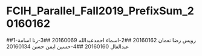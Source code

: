 # FCIH_Parallel_Fall2019_PrefixSum_20160162
##1-رويس رضا نعمان  20160162
##2-اسماء احمدعبدالله  20160069
##3-رنا اسامة عبدالعال 20160160
##4-حسين ايمن حسن 20160134
